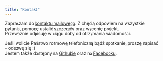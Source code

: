 ```yaml
---
title: "Kontakt"
---
```



Zapraszam do [kontaktu mailowego](mailto:maciej@kaszkowiak.org). Z chęcią odpowiem na wszystkie pytania, pomogę ustalić szczegóły oraz wycenię projekt.  
Przeważnie odpisuję w ciągu doby od otrzymania wiadomości.  

Jeśli wolicie Państwo rozmowę telefoniczną bądź spotkanie, proszę napisać - odezwę się :)  
Jestem także dostępny na [Githubie](https://github.com/asdfMaciej/) oraz na [Facebooku](https://www.facebook.com/kaszkowiak.maciej/). 
